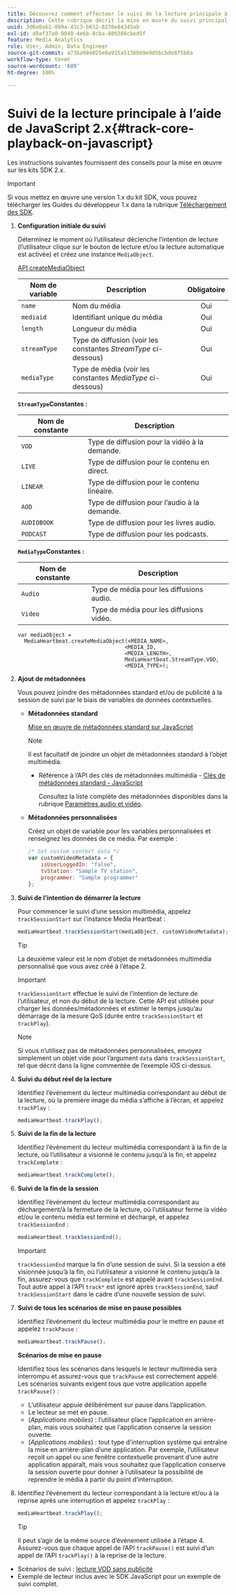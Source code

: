 ```yaml
---
title: Découvrez comment effectuer le suivi de la lecture principale à l’aide de JavaScript 2.x
description: Cette rubrique décrit la mise en œuvre du suivi principal à l’aide du SDK Media dans un navigateur à l’aide des applications JavaScript 2.x.
uuid: 3d6e0ab1-899a-43c3-b632-8276e84345ab
exl-id: d8af37a0-9048-4e6b-8cba-809386cbed5f
feature: Media Analytics
role: User, Admin, Data Engineer
source-git-commit: a73ba98e025e0a915a5136bb9e0d5bcbde875b0a
workflow-type: tm+mt
source-wordcount: '689'
ht-degree: 100%

---
```


# Suivi de la lecture principale à l’aide de JavaScript 2.x{#track-core-playback-on-javascript}

Les instructions suivantes fournissent des conseils pour la mise en œuvre sur les kits SDK 2.x.

>[!IMPORTANT]
>Si vous mettez en œuvre une version 1.x du kit SDK, vous pouvez télécharger les Guides du développeur 1.x dans la rubrique [Téléchargement des SDK](/help/getting-started/download-sdks.md).

1. **Configuration initiale du suivi**

   Déterminez le moment où l’utilisateur déclenche l’intention de lecture (l’utilisateur clique sur le bouton de lecture et/ou la lecture automatique est activée) et créez une instance `MediaObject`.

   [API createMediaObject](https://adobe-marketing-cloud.github.io/media-sdks/reference/javascript/MediaHeartbeat.html#.createMediaObject)

   | Nom de variable | Description | Obligatoire |
   | --- | --- | :---: |
   | `name` | Nom du média | Oui |
   | `mediaid` | Identifiant unique du média | Oui |
   | `length` | Longueur du média | Oui |
   | `streamType` | Type de diffusion (voir les constantes _StreamType_ ci-dessous) | Oui |
   | `mediaType` | Type de média (voir les constantes _MediaType_ ci-dessous) | Oui |

   **`StreamType`Constantes :**

   | Nom de constante | Description   |
   |---|---|
   | `VOD` | Type de diffusion pour la vidéo à la demande. |
   | `LIVE` | Type de diffusion pour le contenu en direct. |
   | `LINEAR` | Type de diffusion pour le contenu linéaire. |
   | `AOD` | Type de diffusion pour l’audio à la demande. |
   | `AUDIOBOOK` | Type de diffusion pour les livres audio. |
   | `PODCAST` | Type de diffusion pour les podcasts. |

   **`MediaType`Constantes :**

   | Nom de constante | Description |
   |---|---|
   | `Audio` | Type de média pour les diffusions audio. |
   | `Video` | Type de média pour les diffusions vidéo. |

   ```
   var mediaObject =  
     MediaHeartbeat.createMediaObject(<MEDIA_NAME>,  
                                     <MEDIA_ID,  
                                     <MEDIA_LENGTH>,
                                     MediaHeartbeat.StreamType.VOD,
                                     <MEDIA_TYPE>);
   ```

1. **Ajout de métadonnées**

   Vous pouvez joindre des métadonnées standard et/ou de publicité à la session de suivi par le biais de variables de données contextuelles.

   * **Métadonnées standard**

      [Mise en œuvre de métadonnées standard sur JavaScript](/help/use-cases/track-av-playback/impl-std-metadata/impl-std-md-js/impl-std-metadata-js.md)

      >[!NOTE]
      >
      >Il est facultatif de joindre un objet de métadonnées standard à l’objet multimédia.

      * Référence à l’API des clés de métadonnées multimédia - [Clés de métadonnées standard - JavaScript](https://adobe-marketing-cloud.github.io/media-sdks/reference/javascript)

         Consultez la liste complète des métadonnées disponibles dans la rubrique [Paramètres audio et vidéo](/help/implementation/variables/audio-video-parameters.md).
   * **Métadonnées personnalisées**

      Créez un objet de variable pour les variables personnalisées et renseignez les données de ce média. Par exemple :

      ```js
      /* Set custom context data */
      var customVideoMetadata = {
          isUserLoggedIn: "false",
          tvStation: "Sample TV station",
          programmer: "Sample programmer"
      };
      ```


1. **Suivi de l’intention de démarrer la lecture**

   Pour commencer le suivi d’une session multimédia, appelez `trackSessionStart` sur l’instance Media Heartbeat :

   ```js
   mediaHeartbeat.trackSessionStart(mediaObject, customVideoMetadata);
   ```

   >[!TIP]
   >
   >La deuxième valeur est le nom d’objet de métadonnées multimédia personnalisé que vous avez créé à l’étape 2.

   >[!IMPORTANT]
   >
   >`trackSessionStart` effectue le suivi de l’intention de lecture de l’utilisateur, et non du début de la lecture. Cette API est utilisée pour charger les données/métadonnées et estimer le temps jusqu’au démarrage de la mesure QoS (durée entre `trackSessionStart` et `trackPlay`).

   >[!NOTE]
   >
   >Si vous n’utilisez pas de métadonnées personnalisées, envoyez simplement un objet vide pour l’argument `data` dans `trackSessionStart`, tel que décrit dans la ligne commentée de l’exemple iOS ci-dessus.

1. **Suivi du début réel de la lecture**

   Identifiez l’événement du lecteur multimédia correspondant au début de la lecture, où la première image du média s’affiche à l’écran, et appelez `trackPlay` :

   ```js
   mediaHeartbeat.trackPlay();
   ```

1. **Suivi de la fin de la lecture**

   Identifiez l’événement du lecteur multimédia correspondant à la fin de la lecture, où l’utilisateur a visionné le contenu jusqu’à la fin, et appelez `trackComplete` :

   ```js
   mediaHeartbeat.trackComplete();
   ```

1. **Suivi de la fin de la session**

   Identifiez l’événement du lecteur multimédia correspondant au déchargement/à la fermeture de la lecture, où l’utilisateur ferme la vidéo et/ou le contenu média est terminé et déchargé, et appelez `trackSessionEnd` :

   ```js
   mediaHeartbeat.trackSessionEnd();
   ```

   >[!IMPORTANT]
   >
   >`trackSessionEnd` marque la fin d’une session de suivi. Si la session a été visionnée jusqu’à la fin, où l’utilisateur a visionné le contenu jusqu’à la fin, assurez-vous que `trackComplete` est appelé avant `trackSessionEnd`. Tout autre appel à l’API `track*` est ignoré après `trackSessionEnd`, sauf `trackSessionStart` dans le cadre d’une nouvelle session de suivi.

1. **Suivi de tous les scénarios de mise en pause possibles**

   Identifiez l’événement du lecteur multimédia pour le mettre en pause et appelez `trackPause` :

   ```js
   mediaHeartbeat.trackPause();
   ```

   **Scénarios de mise en pause**

   Identifiez tous les scénarios dans lesquels le lecteur multimédia sera interrompu et assurez-vous que `trackPause` est correctement appelé. Les scénarios suivants exigent tous que votre application appelle `trackPause()` :

   * L’utilisateur appuie délibérément sur pause dans l’application.
   * Le lecteur se met en pause.
   * (*Applications mobiles*) : l’utilisateur place l’application en arrière-plan, mais vous souhaitez que l’application conserve la session ouverte.
   * (*Applications mobiles*) : tout type d’interruption système qui entraîne la mise en arrière-plan d’une application. Par exemple, l’utilisateur reçoit un appel ou une fenêtre contextuelle provenant d’une autre application apparaît, mais vous souhaitez que l’application conserve la session ouverte pour donner à l’utilisateur la possibilité de reprendre le média à partir du point d’interruption.

1. Identifiez l’événement du lecteur correspondant à la lecture et/ou à la reprise après une interruption et appelez `trackPlay` :

   ```js
   mediaHeartbeat.trackPlay();
   ```

   >[!TIP]
   >
   >Il peut s’agir de la même source d’événement utilisée à l’étape 4. Assurez-vous que chaque appel de l’API `trackPause()` est suivi d’un appel de l’API `trackPlay()` à la reprise de la lecture.

* Scénarios de suivi : [lecture VOD sans publicité](/help/use-cases/tracking-scenarios/vod-no-intrs-details.md)
* Exemple de lecteur inclus avec le SDK JavaScript pour un exemple de suivi complet.
